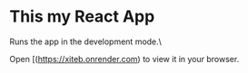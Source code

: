# This my React App

Runs the app in the development mode.\

Open [(https://xiteb.onrender.com) to view it in your browser.

